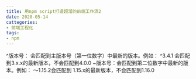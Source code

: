```yaml
---
title: 用npm script打造超溜的前端工作流2
date: 2020-05-14
cattegories:
- 前端工程化
tags:
- npm
---
```

^版本号： 会匹配到主版本号（第一位数字）中最新的版本。例如： ^3.4.1 会匹配到3.x.x的最新版本，不会匹配到4.0.0
~版本号：会匹配到第二位数字中最新的版本。例如： ～1.15.2会匹配到 1.15.x的最新版本，不会匹配到1.16.0